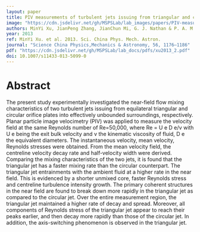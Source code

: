 ```yaml
---
layout: paper
title: PIV measurements of turbulent jets issuing from triangular and circular orifice plates
image: "https://cdn.jsdelivr.net/gh/MSPSLab/lab_images/papers/PIV-measurements.png"
authors: MinYi Xu, JianPeng Zhang, JianChun Mi, G. J. Nathan & P. A. M. Kalt 
year: 2013
ref: MinYi Xu. et al. 2013. Sci. China Phys. Mech. Astron.
journal: "Science China Physics,Mechanics & Astronomy, 56, 1176–1186"
pdf: "https://cdn.jsdelivr.net/gh/MSPSLab/lab_docs/pdfs/xu2013_2.pdf"
doi: 10.1007/s11433-013-5099-0
---
```


# Abstract

The present study experimentally investigated the near-field flow mixing characteristics of two turbulent jets issuing from equilateral triangular and circular orifice plates into effectively unbounded surroundings, respectively. Planar particle image velocimetry (PIV) was applied to measure the velocity field at the same Reynolds number of Re=50,000, where Re = U e D e/ν with U e being the exit bulk velocity and ν the kinematic viscosity of fluid, D e the equivalent diameters. The instantaneous velocity, mean velocity, Reynolds stresses were obtained. From the mean velocity field, the centreline velocity decay rate and half-velocity width were derived. Comparing the mixing characteristics of the two jets, it is found that the triangular jet has a faster mixing rate than the circular counterpart. The triangular jet entrainments with the ambient fluid at a higher rate in the near field. This is evidenced by a shorter unmixed core, faster Reynolds stress and centreline turbulence intensity growth. The primary coherent structures in the near field are found to break down more rapidly in the triangular jet as compared to the circular jet. Over the entire measurement region, the triangular jet maintained a higher rate of decay and spread. Moreover, all components of Reynolds stress of the triangular jet appear to reach their peaks earlier, and then decay more rapidly than those of the circular jet. In addition, the axis-switching phenomenon is observed in the triangular jet.
